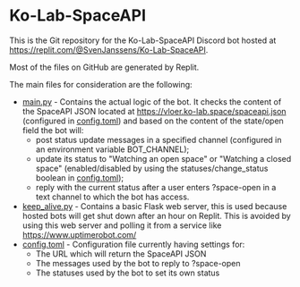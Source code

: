 # Ko-Lab-SpaceAPI

This is the Git repository for the Ko-Lab-SpaceAPI Discord bot hosted at https://replit.com/@SvenJanssens/Ko-Lab-SpaceAPI.

Most of the files on GitHub are generated by Replit.

The main files for consideration are the following:
* [main.py](/main.py) - Contains the actual logic of the bot. It checks the content of the SpaceAPI JSON located at https://vloer.ko-lab.space/spaceapi.json (configured in [config.toml](/config.toml)) and based on the content of the state/open field the bot will:
  * post status update messages in a specified channel (configured in an environment variable BOT_CHANNEL);
  * update its status to "Watching an open space" or "Watching a closed space" (enabled/disabled by using the statuses/change_status boolean in [config.toml](/config.toml));
  * reply with the current status after a user enters ?space-open in a text channel to which the bot has access.
* [keep_alive.py](/keep_alive.py) - Contains a basic Flask web server, this is used because hosted bots will get shut down after an hour on Replit. This is avoided by using this web server and polling it from a service like https://www.uptimerobot.com/
* [config.toml](/config.toml) - Configuration file currently having settings for:
  * The URL which will return the SpaceAPI JSON
  * The messages used by the bot to reply to ?space-open
  * The statuses used by the bot to set its own status
